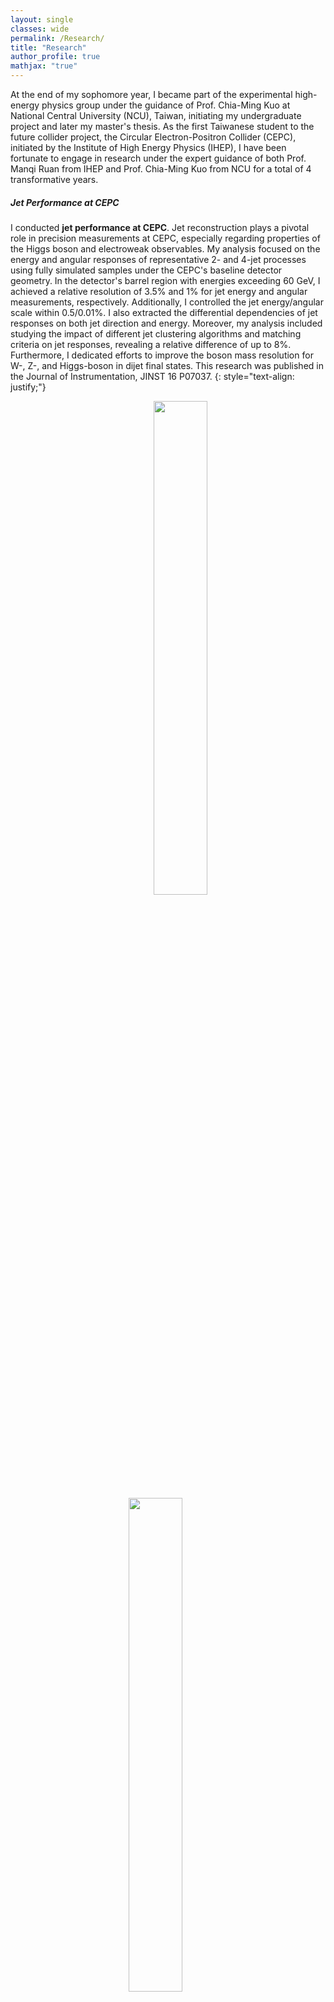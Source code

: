 ```yaml
---
layout: single
classes: wide
permalink: /Research/
title: "Research"
author_profile: true
mathjax: "true"
---
```

<script type="text/javascript" async
  src="https://cdn.mathjax.org/mathjax/latest/MathJax.js?config=TeX-MML-AM_CHTML">
</script>


At the end of my sophomore year, I became part of the experimental high-energy physics group under the guidance of Prof. Chia-Ming Kuo at National Central University (NCU), Taiwan, initiating my undergraduate project and later my master's thesis. As the first Taiwanese student to the future collider project, the Circular Electron-Positron Collider (CEPC), initiated by the Institute of High Energy Physics (IHEP), I have been fortunate to engage in research under the expert guidance of both Prof. Manqi Ruan from IHEP and Prof. Chia-Ming Kuo from NCU for a total of 4 transformative years.
##### Jet Performance at CEPC

I conducted **jet performance at CEPC**. Jet reconstruction plays a pivotal role in precision measurements at CEPC, especially regarding properties of the Higgs boson and electroweak observables. My analysis focused on the energy and angular responses of representative 2- and 4-jet processes using fully simulated samples under the CEPC's baseline detector geometry. In the detector's barrel region with energies exceeding 60 GeV, I achieved a relative resolution of 3.5% and 1% for jet energy and angular measurements, respectively. Additionally, I controlled the jet energy/angular scale within 0.5/0.01%. I also extracted the differential dependencies of jet responses on both jet direction and energy. Moreover, my analysis included studying the impact of different jet clustering algorithms and matching criteria on jet responses, revealing a relative difference of up to 8%. Furthermore, I dedicated efforts to improve the boson mass resolution for W-, Z-, and Higgs-boson in dijet final states. This research was published in the Journal of Instrumentation, JINST 16 P07037.
{: style="text-align: justify;"}


<center><figure>
    <img src="{{ site.url }}{{ site.baseurl }}/images/JER/WZH_mass.jpg" style="width:45%; margin-left: 40px;"><img src="{{ site.url }}{{ site.baseurl }}/images/JER/JER_cali_cos_fiducial_RecoGen.jpg" style="width:45%; margin-right: 40px;">
  <!-- <figcaption>this is a figure.</figcaption> -->
</figure></center>

* Jet performance at the Circular electron-positron Collider, (2021) JINST 16 P07037, 
[doi:10.1088/1748-0221/16/07/P07037](https://iopscience.iop.org/article/10.1088/1748-0221/16/07/P07037), [arXiv:2104.05029](https://arxiv.org/abs/2104.05029)


##### B-jet Energy Regression at CMS

My initial project involved employing multivariate techniques for energy regression of b-jets, utilizing MC samples derived from the Compact Muon Solenoid (CMS) detector at the Large Hadron Collider (LHC). By training 18 variables in t<span style="text-decoration: overline;">t</span>, I achieved substantial enhancements. Notably, in the test sample and VH production sample, the resolution of b-jets improved by 8% in jet energy resolution and an impressive 50% in jet energy scale.
{: style="text-align: justify;"}

##### Physics Impact of Solid Angle at CEPC

Accurate physical measurements necessitate extensive statistical data. The detector's coverage significantly influences data accumulation efficiency. An increased diameter within a certain range of the beam pipe can enhance luminosity to some extent. Conversely, expanding the angle of the beam pipe decreases coverage. This study provides initial insights into particle collection efficiency for the accelerator group, allowing for optimization in physics performance between the detector and accelerator. 
{: style="text-align: justify;"}

Particle collective efficiency refers to the ratio of events where all visible particles fall within the detector's acceptance to the total number of events. On the other hand, energy collective efficiency represents the ratio of the energy of visible particles within the detector's acceptance to the total energy of all visible particles.
{: style="text-align: justify;"}

<center><figure>
    <img src="{{ site.url }}{{ site.baseurl }}/images/Solid_Angle/Particle/ZH_Particle_Collective_Eff.jpg" style="width:32%; margin-left: 160px;"><img src="{{ site.url }}{{ site.baseurl }}/images/Solid_Angle/Particle/Zpole_Particle_Collective_Eff.jpg" style="width:32%; margin-right: 160px;">
<!-- <figcaption></figcaption> --> 
</figure></center>

<center><figure>
    <img src="{{ site.url }}{{ site.baseurl }}/images/Solid_Angle/Particle/tree_level_bkg_particle_Collective_Eff.jpg" style="width:32%; margin-top: -55px;"><img src="{{ site.url }}{{ site.baseurl }}/images/Solid_Angle/Particle/sZnu_bkg_particle_Collective_Eff.jpg" style="width:32%; margin-top: -55px;"><img src="{{ site.url }}{{ site.baseurl }}/images/Solid_Angle/Particle/sWnu_bkg_particle_Collective_Eff.jpg" style="width:32%; margin-top: -55px;">
  <!-- <figcaption>this is a figure.</figcaption> -->
</figure></center>

<center><figure>
    <img src="{{ site.url }}{{ site.baseurl }}/images/Solid_Angle/Particle/WW_bkg_particle_Collective_Eff.jpg" style="width:32%; margin-top: -55px; margin-left: 160px;"><img src="{{ site.url }}{{ site.baseurl }}/images/Solid_Angle/Particle/ZZ_bkg_particle_Collective_Eff.jpg" style="width:32%; margin-top: -55px; margin-right: 160px;">
  <!-- <figcaption>this is a figure.</figcaption> -->
</figure></center>

<!-- -------------------------------------------------------------------------------------- -->

<center><figure>
    <img src="{{ site.url }}{{ site.baseurl }}/images/Solid_Angle/Energy/ZH_E_Collective_Eff.jpg" style="width:32%; margin-left: 160px;"><img src="{{ site.url }}{{ site.baseurl }}/images/Solid_Angle/Energy/Zpole_E_Collective_Eff.jpg" style="width:32%; margin-right: 160px;">
<!-- <figcaption></figcaption> --> 
</figure></center>

<center><figure>
    <img src="{{ site.url }}{{ site.baseurl }}/images/Solid_Angle/Energy/tree_level_bkg_E_Collective_Eff.jpg" style="width:32%; margin-top: -55px;"><img src="{{ site.url }}{{ site.baseurl }}/images/Solid_Angle/Energy/sZnu_bkg_E_Collective_Eff.jpg" style="width:32%; margin-top: -55px;"><img src="{{ site.url }}{{ site.baseurl }}/images/Solid_Angle/Energy/sWnu_bkg_E_Collective_Eff.jpg" style="width:32%; margin-top: -55px;">
  <!-- <figcaption>this is a figure.</figcaption> -->
</figure></center>

<center><figure>
    <img src="{{ site.url }}{{ site.baseurl }}/images/Solid_Angle/Energy/WW_bkg_E_Collective_Eff.jpg" style="width:32%; margin-top: -55px; margin-left: 160px;"><img src="{{ site.url }}{{ site.baseurl }}/images/Solid_Angle/Energy/ZZ_bkg_E_Collective_Eff.jpg" style="width:32%; margin-top: -55px; margin-right: 160px;">
  <!-- <figcaption>this is a figure.</figcaption> -->
</figure></center>

















